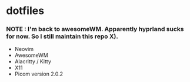 # dotfiles
### NOTE : I'm back to awesomeWM. Apparently hyprland sucks for now. So I still maintain this repo X).
- Neovim
- AwesomeWM
- Alacritty / Kitty
- X11
- Picom
version 2.0.2
